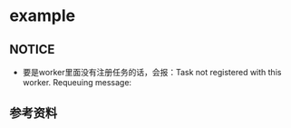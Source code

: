 # example

## NOTICE
 - 要是worker里面没有注册任务的话，会报：Task not registered with this worker. Requeuing message:

## 参考资料
